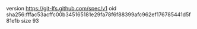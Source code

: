 version https://git-lfs.github.com/spec/v1
oid sha256:fffac53acffc00b345165181e29fa78f6f88399afc962ef176785441d5f81e1b
size 93
